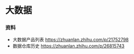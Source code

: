 # 大数据

### 资料

- 大数据产品列表 https://zhuanlan.zhihu.com/p/21752798
- 数据仓库历史 https://zhuanlan.zhihu.com/p/26815743
